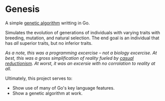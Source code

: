 # Genesis

A simple [genetic algorithm](https://en.wikipedia.org/wiki/Genetic_algorithm) writting in Go.

Simulates the evolution of generations of individuals with varying traits with breeding,
mutation, and natural selection. The end goal is an individual that has *all* superior traits,
but no inferior traits.

_As a note, this was a programming excercise – not a biology excercise. At best, this was a gross
simplification of reality fueled by
[casual reductionism](https://en.wikipedia.org/wiki/Fallacy_of_the_single_cause). At worst, it
was an excersie with no corrolation to reality at all._

Ultimately, this project serves to:

* Show use of many of Go's key language features.
* Show a genetic algorithm at work.